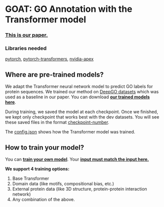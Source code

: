 # GOAT: GO Annotation with the Transformer model 

### [This is our paper.](https://www.biorxiv.org/content/10.1101/2020.01.31.929604v1)

### Libraries needed

[pytorch](https://pytorch.org/),
[pytorch-transformers](https://pypi.org/project/pytorch-transformers/),
[nvidia-apex](https://github.com/NVIDIA/apex)

## Where are pre-trained models? 

We adapt the Transformer neural network model to predict GO labels for protein sequences. We trained our method on [DeepGO datasets](https://github.com/bio-ontology-research-group/deepgo#data) which was used as a baseline in our paper.
You can download **[our trained models here](https://drive.google.com/drive/folders/1MfjpaZ4Mg0L6PovPzfjAlB_ny1zYFFNm?usp=sharing)**. 

During training, we saved the model at each checkpoint. Once we finished, we kept only checkpoint that works best with the dev datasets. You will see these saved files in the format [checkpoint-number](https://drive.google.com/drive/folders/128Q5DBToXnpgBNpevuYv3Y403wIPj8r-?usp=sharing). 

The [config.json](https://drive.google.com/drive/folders/128Q5DBToXnpgBNpevuYv3Y403wIPj8r-?usp=sharing) shows how the Transformer model was trained. 


## How to train your model?

You can **[train your own model](https://github.com/datduong/GOAnnotationTransformer/tree/master/TrainModel)**. Your **[input must match the input here.](https://drive.google.com/drive/folders/1xwLnypz6JRUoQkbfdscG-NyusECVzQ7t?usp=sharing)**

**We support 4 training options:**
1. Base Transformer
2. Domain data (like motifs, compositional bias, etc.)
3. External protein data (like 3D structure, protein-protein interaction network)
4. Any combination of the above. 


